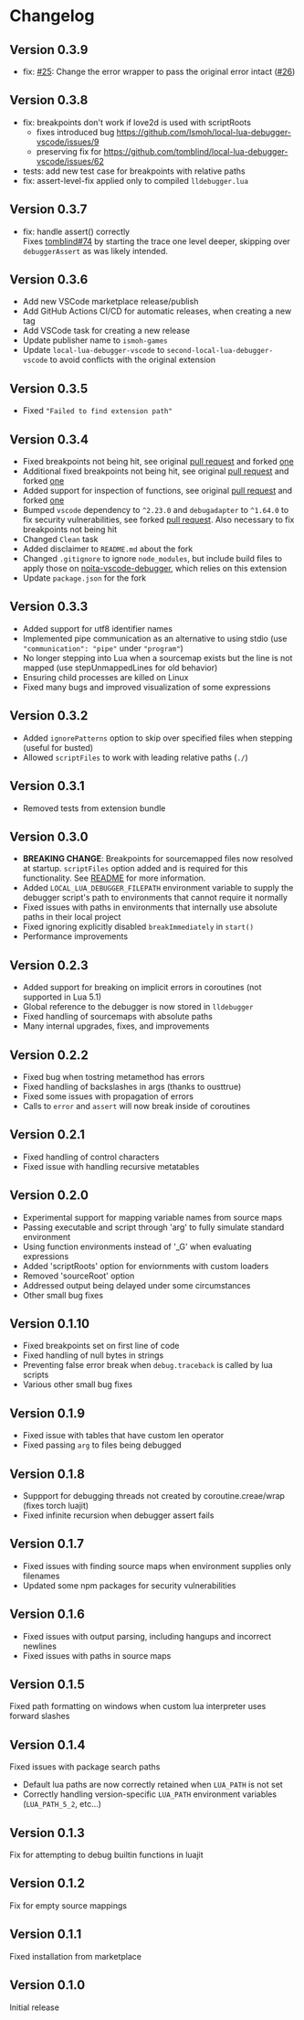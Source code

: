 # Changelog

## Version 0.3.9

- fix: [#25](https://github.com/Ismoh/local-lua-debugger-vscode/issues/25): Change the error wrapper to pass the original error intact ([#26](https://github.com/Ismoh/local-lua-debugger-vscode/pull/26))

## Version 0.3.8

- fix: breakpoints don't work if love2d is used with scriptRoots
    * fixes introduced bug https://github.com/Ismoh/local-lua-debugger-vscode/issues/9
    * preserving fix for https://github.com/tomblind/local-lua-debugger-vscode/issues/62
- tests: add new test case for breakpoints with relative paths
- fix: assert-level-fix applied only to compiled `lldebugger.lua`

## Version 0.3.7

- fix: handle assert() correctly\
    Fixes [tomblind#74](https://github.com/tomblind/local-lua-debugger-vscode/issues/74) by starting the trace one level deeper, skipping over `debuggerAssert` as was likely intended.

## Version 0.3.6

- Add new VSCode marketplace release/publish
- Add GitHub Actions CI/CD for automatic releases, when creating a new tag
- Add VSCode task for creating a new release
- Update publisher name to `ismoh-games`
- Update `local-lua-debugger-vscode` to `second-local-lua-debugger-vscode` to avoid conflicts with the original extension

## Version 0.3.5

- Fixed `"Failed to find extension path"`

## Version 0.3.4

- Fixed breakpoints not being hit, see original [pull request](https://github.com/tomblind/local-lua-debugger-vscode/pull/71) and forked [one](https://github.com/Ismoh/local-lua-debugger-vscode/pull/3)
- Additional fixed breakpoints not being hit, see original [pull request](https://github.com/tomblind/local-lua-debugger-vscode/pull/67) and forked [one](https://github.com/Ismoh/local-lua-debugger-vscode/pull/1)
- Added support for inspection of functions, see original [pull request](https://github.com/tomblind/local-lua-debugger-vscode/pull/72) and forked [one](https://github.com/Ismoh/local-lua-debugger-vscode/pull/2/files)
- Bumped `vscode` dependency to `^2.23.0` and `debugadapter` to `^1.64.0` to fix security vulnerabilities, see forked [pull request](https://github.com/Ismoh/local-lua-debugger-vscode/pull/4). Also necessary to fix breakpoints not being hit
- Changed `Clean` task
- Added disclaimer to `README.md` about the fork
- Changed `.gitignore` to ignore `node_modules`, but include build files to apply those on [noita-vscode-debugger](https://github.com/Ismoh/noita-vscode-debugger), which relies on this extension
- Update `package.json` for the fork

## Version 0.3.3

- Added support for utf8 identifier names
- Implemented pipe communication as an alternative to using stdio (use `"communication": "pipe"` under `"program"`)
- No longer stepping into Lua when a sourcemap exists but the line is not mapped (use stepUnmappedLines for old behavior)
- Ensuring child processes are killed on Linux
- Fixed many bugs and improved visualization of some expressions

## Version 0.3.2

- Added `ignorePatterns` option to skip over specified files when stepping (useful for busted)
- Allowed `scriptFiles` to work with leading relative paths (`./`)

## Version 0.3.1

- Removed tests from extension bundle

## Version 0.3.0

- **BREAKING CHANGE**: Breakpoints for sourcemapped files now resolved at startup. `scriptFiles` option added and is required for this functionality. See [README](README.md) for more information.
- Added `LOCAL_LUA_DEBUGGER_FILEPATH` environment variable to supply the debugger script's path to environments that cannot require it normally
- Fixed issues with paths in environments that internally use absolute paths in their local project
- Fixed ignoring explicitly disabled `breakImmediately` in `start()`
- Performance improvements

## Version 0.2.3

- Added support for breaking on implicit errors in coroutines (not supported in Lua 5.1)
- Global reference to the debugger is now stored in `lldebugger`
- Fixed handling of sourcemaps with absolute paths
- Many internal upgrades, fixes, and improvements

## Version 0.2.2

- Fixed bug when tostring metamethod has errors
- Fixed handling of backslashes in args (thanks to ousttrue)
- Fixed some issues with propagation of errors
- Calls to `error` and `assert` will now break inside of coroutines

## Version 0.2.1

- Fixed handling of control characters
- Fixed issue with handling recursive metatables

## Version 0.2.0

- Experimental support for mapping variable names from source maps
- Passing executable and script through 'arg' to fully simulate standard environment
- Using function environments instead of '_G' when evaluating expressions
- Added 'scriptRoots' option for enviornments with custom loaders
- Removed 'sourceRoot' option
- Addressed output being delayed under some circumstances
- Other small bug fixes

## Version 0.1.10

- Fixed breakpoints set on first line of code
- Fixed handling of null bytes in strings
- Preventing false error break when `debug.traceback` is called by lua scripts
- Various other small bug fixes

## Version 0.1.9

- Fixed issue with tables that have custom len operator
- Fixed passing `arg` to files being debugged

## Version 0.1.8

- Suppport for debugging threads not created by coroutine.creae/wrap (fixes torch luajit)
- Fixed infinite recursion when debugger assert fails

## Version 0.1.7

- Fixed issues with finding source maps when environment supplies only filenames
- Updated some npm packages for security vulnerabilities

## Version 0.1.6

- Fixed issues with output parsing, including hangups and incorrect newlines
- Fixed issues with paths in source maps

## Version 0.1.5

Fixed path formatting on windows when custom lua interpreter uses forward slashes

## Version 0.1.4

Fixed issues with package search paths

- Default lua paths are now correctly retained when `LUA_PATH` is not set
- Correctly handling version-specific `LUA_PATH` environment variables (`LUA_PATH_5_2`, etc...)

## Version 0.1.3

Fix for attempting to debug builtin functions in luajit

## Version 0.1.2

Fix for empty source mappings

## Version 0.1.1

Fixed installation from marketplace

## Version 0.1.0

Initial release
